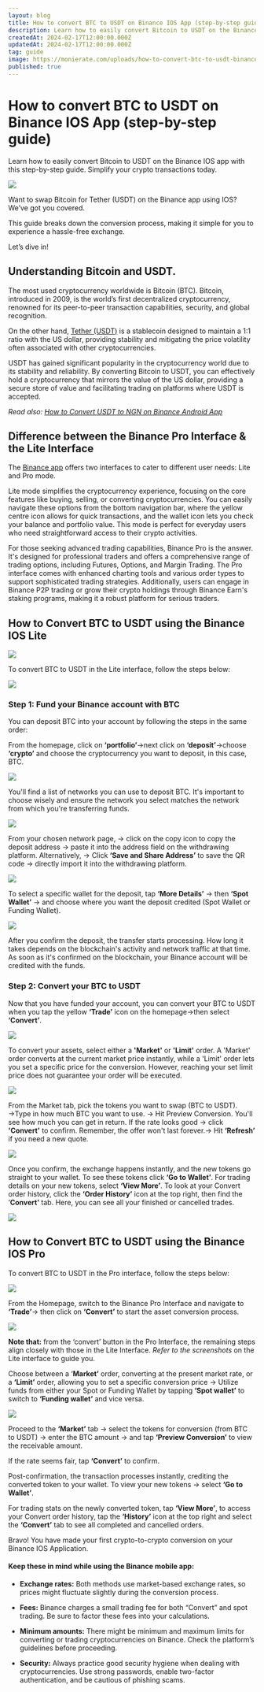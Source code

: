 ```yaml
---
layout: blog
title: How to convert BTC to USDT on Binance IOS App (step-by-step guide)
description: Learn how to easily convert Bitcoin to USDT on the Binance IOS app with this step-by-step guide. Simplify your crypto transactions today.
createdAt: 2024-02-17T12:00:00.000Z
updatedAt: 2024-02-17T12:00:00.000Z
tag: guide
image: https://monierate.com/uploads/how-to-convert-btc-to-usdt-binance-ios-app.png
published: true
---
```

# How to convert BTC to USDT on Binance IOS App (step-by-step guide)

Learn how to easily convert Bitcoin to USDT on the Binance IOS app with this step-by-step guide. Simplify your crypto transactions today.

![](https://lh7-us.googleusercontent.com/PpUSokQu5j9Ddr7oxCb0bhfDjQ_QPL7eMMNzcwPGvd95E7TpLg4LViFm5fokYfoVGVrZipNO6u3vmHHhvXhrUK0nd7qZiNQGvHDio_1HAPlbP0GrVqRdx4O_U_6T2q1AQNmtJDf08Sl0TDs5rnxEJUQ)

Want to swap Bitcoin for Tether (USDT) on the Binance app using IOS? We’ve got you covered. 

This guide breaks down the conversion process, making it simple for you to experience a hassle-free exchange.

Let’s dive in!


## Understanding Bitcoin and USDT.

The most used cryptocurrency worldwide is Bitcoin (BTC).  Bitcoin, introduced in 2009, is the world’s first decentralized cryptocurrency, renowned for its peer-to-peer transaction capabilities, security, and global recognition.

On the other hand, [Tether (USDT)](https://monierate.com/blog/what-is-usdt-and-how-can-you-use-it-in-nigeria) is a stablecoin designed to maintain a 1:1 ratio with the US dollar, providing stability and mitigating the price volatility often associated with other cryptocurrencies.

USDT has gained significant popularity in the cryptocurrency world due to its stability and reliability. By converting Bitcoin to USDT, you can effectively hold a cryptocurrency that mirrors the value of the US dollar, providing a secure store of value and facilitating trading on platforms where USDT is accepted.

_Read also:_ [_How to Convert USDT to NGN on Binance Android App_](https://monierate.com/blog/how-to-convert-usdt-to-ngn-on-binance-android-app-step-by-step-guide)


## Difference between the Binance Pro Interface & the Lite Interface

The [Binance app](https://apps.apple.com/ng/app/binance-buy-bitcoin-crypto/id1436799971) offers two interfaces to cater to different user needs: Lite and Pro mode.

Lite mode simplifies the cryptocurrency experience, focusing on the core features like buying, selling, or converting cryptocurrencies. You can easily navigate these options from the bottom navigation bar, where the yellow centre icon allows for quick transactions, and the wallet icon lets you check your balance and portfolio value. This mode is perfect for everyday users who need straightforward access to their crypto activities.

For those seeking advanced trading capabilities, Binance Pro is the answer. It's designed for professional traders and offers a comprehensive range of trading options, including Futures, Options, and Margin Trading. The Pro interface comes with enhanced charting tools and various order types to support sophisticated trading strategies. Additionally, users can engage in Binance P2P trading or grow their crypto holdings through Binance Earn's staking programs, making it a robust platform for serious traders.


## How to Convert BTC to USDT using the Binance IOS Lite 

![](https://lh7-us.googleusercontent.com/g29Wc3RvAK_FLsU4N-PDyr56CImrZPLhRquQxKVigLv5keOeXSmFfJ-8_KtIBgxFKngwqkzxv76LZ5eWyDSJmGHF7wGrsoOYpEMPy3L5E_lVimNYIx1_WXrrJKNYTSX_BP1Z5OBu-24thZPHScvniTQ)

To convert BTC to USDT in the Lite interface, follow the steps below:

![](https://lh7-us.googleusercontent.com/b6R4BxA2IshqHY99qDvDs9sJH_Wm5sho7nJszqANj-BeXtkMcD39EeRXu7k_W4VjDQgmpwbI7ilzept7pLLpUfYPeBkHvVM8C_gdjcNRKqnZQJUN2ksMI3PX1ZxCukM2jo7TQ4qibL0fu0JLUphrL2M)


### Step 1: Fund your Binance account with BTC

You can deposit BTC into your account by following the steps in the same order:

From the homepage, click on **‘portfolio’**→next click on **‘deposit’**→choose **‘crypto’** and choose the cryptocurrency you want to deposit, in this case, BTC.

![](https://lh7-us.googleusercontent.com/iTg3tm9fVSqubFzzdfp2mOAZ0G-_jr9MFGGv8XICkW__G4yvBqJP5YD3tnjO04RIYEVMQH8aqRySvZwYhbYImFHJcGYIo2O4m25_uUUUNSXjP9TR-0GF2WQ4E3Q6H29wLKA408SdQlgCB-beKmQbYCI)

You'll find a list of networks you can use to deposit BTC. It's important to choose wisely and ensure the network you select matches the network from which you're transferring funds.

![](https://lh7-us.googleusercontent.com/8jXjSzuJz4aYMRdf3L8QS2558zglkwHjD3i2iNYLbW07pmrlDTsaH3mMG6zw1-BWh5txLBUedXtaN2F6QZ1fycmBRfcb4zOScXbxvlJydLb1Dkea77V0pZKP_htZMbCcvzEr6X9AVywZoBfIG9aOkpM)

From your chosen network page, → click on the copy icon to copy the deposit address → paste it into the address field on the withdrawing platform. Alternatively, → Click **‘Save and Share Address’** to save the QR code → directly import it into the withdrawing platform. 

![](https://lh7-us.googleusercontent.com/6TR_Zw64FdYAgcwb5pznEyZTt17wn0_5FwUmyvcBNBf5Gg8_87Qe5SFI1vYL3hhq8tdva3pp-mbrCn1VlFME8MdmQ9APoQdIQp1_wPif0r1iFjhO5oKXR2XCgVByPdg8EnJxAxeHWbFefhCIxWgSTAI)

To select a specific wallet for the deposit, tap **‘More Details’** → then **‘Spot Wallet’** → and choose where you want the deposit credited (Spot Wallet or Funding Wallet).

![](https://lh7-us.googleusercontent.com/7kGWecnHwPpseSLRuAOBqQ850SGNHVHMSfzOpV57sR8U7szNud5Dc1QogPokDeYYpkq10ZXQyRHVBeEYjjzNlwNrHyjFFmzycjitrQyZkPL4h2gfjEqCIOoiv6KFeLtjITRrY3MpCdD4JjrMvkrpVbE)

After you confirm the deposit, the transfer starts processing. How long it takes depends on the blockchain's activity and network traffic at that time. As soon as it's confirmed on the blockchain, your Binance account will be credited with the funds.


### Step 2: Convert your BTC to USDT 

Now that you have funded your account, you can convert your BTC to USDT when you tap the yellow **‘Trade’** icon on the homepage→then select **‘Convert’**.

![](https://lh7-us.googleusercontent.com/LiVkYt_QEPavfw6NvVrzGcKlHMViZ46EAV91BwUG7qkRHtNXR9zVRB_eF5rHMk8jfK_yNzXVTf0WITo3Ijr5eUkqiAk7lIMniKMLZ__kafhccX1R6Lp78JmqySkxwQ8DYgMKLAXFyTlkCOkCbR3_KFk)

To convert your assets, select either a **'Market'** or **'Limit'** order. A 'Market' order converts at the current market price instantly, while a 'Limit' order lets you set a specific price for the conversion. However, reaching your set limit price does not guarantee your order will be executed.

![](https://lh7-us.googleusercontent.com/YmbvKkcCsHcth7LRLQ99eIS3dwi3Gz705-Dr0Y1W9UooLr8AdowFw0n815KTSDszYsyxuKJRfIV0k8jWX7Yva4r0Gc76kVIfGLp0rvHP2At2jODrRdOzvttrvpulVsFkKwkaOPm-v9RUecgWIcYafpA)

From the Market tab, pick the tokens you want to swap (BTC to USDT). →Type in how much BTC you want to use. → Hit Preview Conversion. You'll see how much you can get in return. If the rate looks good → click **'Convert'** to confirm. Remember, the offer won't last forever.→ Hit **‘Refresh’** if you need a new quote. 

![](https://lh7-us.googleusercontent.com/neL6SkFQRUtsSZnb3qxl6DIZj1FClDHPcB82x-yxNPDc4cN7VDynjKkelb2YZpp4VGKWQDUJm9HQfp3baPVmuEhlfaaZSUJuOLlMNzjHM6dHAlYNy6NRdxZcfxA4yPFRtMWc4R-ATzBt2yP9-vwI_3o)

Once you confirm, the exchange happens instantly, and the new tokens go straight to your wallet. To see these tokens click **‘Go to Wallet’**. For trading details on your new tokens, select **‘View More’**. To look at your Convert order history, click the **‘Order History’** icon at the top right, then find the ‘**Convert’** tab. Here, you can see all your finished or cancelled trades.

![](https://lh7-us.googleusercontent.com/-tjrb6EU_7M1w3Raf0oJKz9FTWJVuRmdRDnj8ULXoIcc9rUTQOQHg6krHReHmq8P_wi7FzIh9qk1mVhDk3pTcq4TJtL0_J4TbrcreOPz6ZCAaHQSeh5h_X0yHZyZ5ULGDsW41uCnp9dyEpnqHzJINps)


## How to Convert BTC to USDT using the Binance IOS Pro 

To convert BTC to USDT in the Pro interface, follow the steps below:

![](https://lh7-us.googleusercontent.com/IG-upPNLTWMjFQDTUFQFbALKfko8qntTX1_ryQIfhLtM3Amzb6Xo-eAyXBP5_R0OCHcovtdBp8areRp8k5M7po2g3ZYDTBYnZzCL4DfWzYt_fD1dxVUsigWG3MWLiTrPSk3T9tzAk33zQJD5QAUickI)

From the Homepage, switch to the Binance Pro Interface and navigate to **‘Trade’**→ then click on **‘Convert’** to start the asset conversion process. 

![](https://lh7-us.googleusercontent.com/gd-Vb5BtXMLGJIX5jkW2FYmI4ns2WZuFCQM5f3-8vdVXxV1jdGsorgU21Yu3FBoZv6ZkwyH09LdV7Ow7FggwIV99l-WkB5gjVqqAI_Fg9Orvkj08beGZZwA5FDxnU_iJjszK2tHe1C7vAWBQw5oF5EM)

**Note that:** from the ‘convert’ button in the Pro Interface, the remaining steps align closely with those in the Lite Interface. _Refer to the screenshots_ on the Lite interface to guide you. 

Choose between a ‘**Market’** order, converting at the present market rate, or a **‘Limit’** order, allowing you to set a specific conversion price → Utilize funds from either your Spot or Funding Wallet by tapping **‘Spot wallet’** to switch to **‘Funding wallet’** and vice versa. 

![](https://lh7-us.googleusercontent.com/OiIbmkORO9ZY9U5UCbS86wcJ_bqOqCzo5nribUu7J5ysxBmCbQrrJmeNugRZuV5G_nMPwYPkuBtX4-si3r4_l9RHfZeuH6iAIDMUKfBP4eDbJKjbyBV6pk3-bLws445TAIovewhxaxlcZ-J7hZq6oSs)

Proceed to the **‘Market’** tab → select the tokens for conversion (from BTC to USDT) → enter the BTC amount → and tap **‘Preview Conversion’** to view the receivable amount. 

If the rate seems fair, tap **‘Convert’** to confirm. 

Post-confirmation, the transaction processes instantly, crediting the converted token to your wallet. To view your new tokens → select **‘Go to Wallet’**. 

For trading stats on the newly converted token, tap **‘View More’**, to access your Convert order history, tap the **‘History’** icon at the top right and select the **‘Convert’** tab to see all completed and cancelled orders.

Bravo! You have made your first crypto-to-crypto conversion on your Binance IOS Application.


#### Keep these in mind while using the Binance mobile app:

- **Exchange rates:** Both methods use market-based exchange rates, so prices might fluctuate slightly during the conversion process.

- **Fees:** Binance charges a small trading fee for both “Convert” and spot trading. Be sure to factor these fees into your calculations.

- **Minimum amounts:** There might be minimum and maximum limits for converting or trading cryptocurrencies on Binance. Check the platform’s guidelines before proceeding.

- **Security:** Always practice good security hygiene when dealing with cryptocurrencies. Use strong passwords, enable two-factor authentication, and be cautious of phishing scams.

